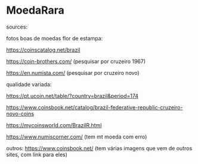 # MoedaRara


sources:


fotos boas de moedas flor de estampa:

https://coinscatalog.net/brazil

https://coin-brothers.com/ (pesquisar por cruzeiro 1967)

https://en.numista.com/ (pesquisar por cruzeiro novo)



qualidade variada:

https://pt.ucoin.net/table/?country=brazil&period=174

https://www.coinsbook.net/catalog/brazil-federative-republic-cruzeiro-novo-coins

https://mycoinsworld.com/BrazilR.html

https://www.numiscorner.com/ (tem mt moeda com erro)


outros:
https://www.coinsbook.net/ (tem várias imagens que vem de outros sites, com link para eles)


